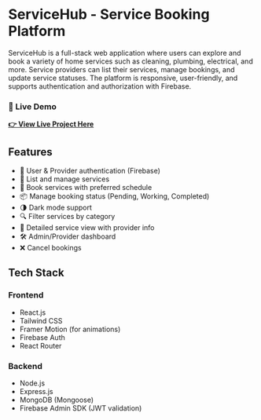 # ServiceHub - Service Booking Platform

ServiceHub is a full-stack web application where users can explore and book a variety of home services such as cleaning, plumbing, electrical, and more. Service providers can list their services, manage bookings, and update service statuses. The platform is responsive, user-friendly, and supports authentication and authorization with Firebase.

### 🔗 Live Demo
**[👉 View Live Project Here](https://lustrous-griffin-086d89.netlify.app/)**

## Features

- 🔐 User & Provider authentication (Firebase)
- 🧰 List and manage services
- 📅 Book services with preferred schedule
- 📦 Manage booking status (Pending, Working, Completed)
- 🌗 Dark mode support
- 🔍 Filter services by category
- 📄 Detailed service view with provider info
- 🛠 Admin/Provider dashboard
- ❌ Cancel bookings

## Tech Stack

### Frontend
- React.js
- Tailwind CSS
- Framer Motion (for animations)
- Firebase Auth
- React Router

### Backend
- Node.js
- Express.js
- MongoDB (Mongoose)
- Firebase Admin SDK (JWT validation)